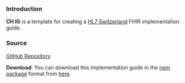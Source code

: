 ### Introduction

**CH IG** is a template for creating a [HL7 Switzerland](https://www.hl7.ch/) FHIR implementation guide.    


### Source

[GitHub Repository](https://github.com/ahdis/ch-ig)

**Download**: You can download this implementation guide in the [npm package](https://confluence.hl7.org/display/FHIR/NPM+Package+Specification) format from [here](package.tgz).